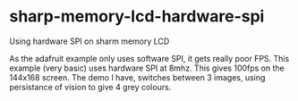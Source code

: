 # sharp-memory-lcd-hardware-spi
Using hardware SPI on sharm memory LCD

As the adafruit example only uses software SPI, it gets really poor FPS.
This example (very basic) uses hardware SPI at 8mhz. This gives 100fps on the 144x168 screen.
The demo I have, switches between 3 images, using persistance of vision to give 4 grey colours.
